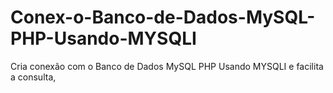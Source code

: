 # Conex-o-Banco-de-Dados-MySQL-PHP-Usando-MYSQLI
Cria conexão com o Banco de Dados MySQL PHP Usando MYSQLI e facilita a consulta,
